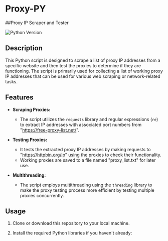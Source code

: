 # Proxy-PY
##Proxy IP Scraper and Tester

![Python Version](https://img.shields.io/badge/Python-3.x-blue.svg)

## Description

This Python script is designed to scrape a list of proxy IP addresses from a specific website and then test the proxies to determine if they are functioning. The script is primarily used for collecting a list of working proxy IP addresses that can be used for various web scraping or network-related tasks.

## Features

- **Scraping Proxies:**
   - The script utilizes the `requests` library and regular expressions (`re`) to extract IP addresses with associated port numbers from "https://free-proxy-list.net/".

- **Testing Proxies:**
   - It tests the extracted proxy IP addresses by making requests to "https://httpbin.org/ip" using the proxies to check their functionality.
   - Working proxies are saved to a file named "proxy_list.txt" for later use.

- **Multithreading:**
   - The script employs multithreading using the `threading` library to make the proxy testing process more efficient by testing multiple proxies concurrently.

## Usage

1. Clone or download this repository to your local machine.

2. Install the required Python libraries if you haven't already:
   


